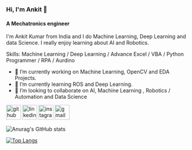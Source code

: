 ### Hi, I'm Ankit 👋 

#### A Mechatronics engineer
I'm Ankit Kumar from India and I do Machine Learning, Deep Learning and data Science. I really enjoy learning about AI and Robotics.


Skills: Machine Learning / Deep Learning / Advance Excel / VBA / Python Programmer / RPA / Aurdino  

- 🔭 I’m currently working on Machine Learning, OpenCV and EDA Projects. 
- 🌱 I’m currently learning ROS and Deep Learning. 
- 👯 I’m looking to collaborate on AI, Machine Learning , Robotics / Automation and Data Science 


[<img src='https://cdn.jsdelivr.net/npm/simple-icons@3.0.1/icons/github.svg' alt='github' height='40'>](https://github.com/ankitkumar174)  [<img src='https://cdn.jsdelivr.net/npm/simple-icons@3.0.1/icons/linkedin.svg' alt='linkedin' height='40'>](https://www.linkedin.com/in/ankit-kumar-060398212/)  [<img src='https://cdn.jsdelivr.net/npm/simple-icons@3.0.1/icons/instagram.svg' alt='instagram' height='40'>](https://www.instagram.com/ankit21417/)  [<img src='https://cdn.jsdelivr.net/npm/simple-icons@3.0.1/icons/gmail.svg' alt='gmail' height='40'>](ankit17421@gmail.com)  





![Anurag's GitHub stats](https://github-readme-stats.vercel.app/api?username=ankitkumar174&show_icons=true&theme=radical)

[![Top Langs](https://github-readme-stats.vercel.app/api/top-langs/?username=ankitkumar174)](https://github.com/anuraghazra/github-readme-stats)





